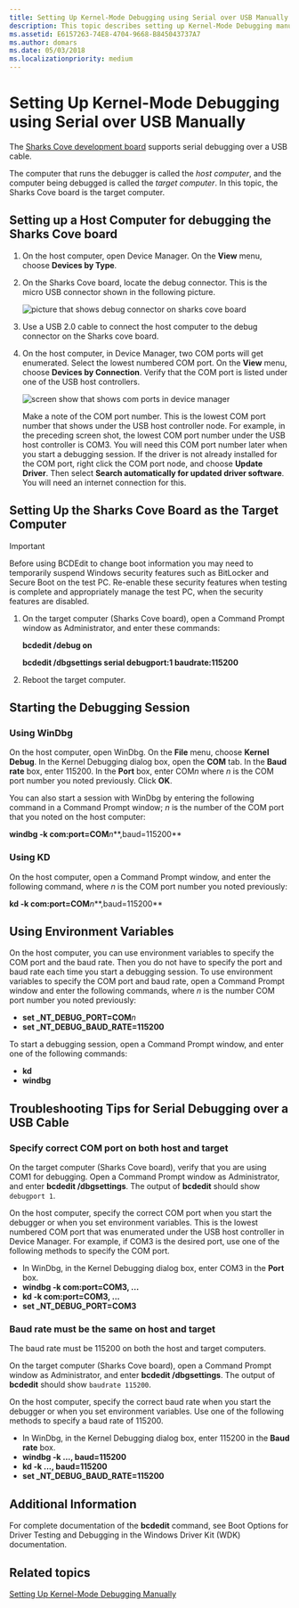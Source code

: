 ```yaml
---
title: Setting Up Kernel-Mode Debugging using Serial over USB Manually for a Sharks cove development board
description: This topic describes setting up Kernel-Mode Debugging manually for a Sharks cove development board.
ms.assetid: E6157263-74E8-4704-9668-B845043737A7
ms.author: domars
ms.date: 05/03/2018
ms.localizationpriority: medium
---
```


# <span id="debugger.setting_up_kernel-mode_debugging_using_serial_over_usb_manually_"></span>Setting Up Kernel-Mode Debugging using Serial over USB Manually


The [Sharks Cove development board](https://go.microsoft.com/fwlink/p?linkid=403168) supports serial debugging over a USB cable.

The computer that runs the debugger is called the *host computer*, and the computer being debugged is called the *target computer*. In this topic, the Sharks Cove board is the target computer.

## <span id="Setting_up_a_Host_Computer_for_debugging_the_Sharks_Cove_board"></span><span id="setting_up_a_host_computer_for_debugging_the_sharks_cove_board"></span><span id="SETTING_UP_A_HOST_COMPUTER_FOR_DEBUGGING_THE_SHARKS_COVE_BOARD"></span>Setting up a Host Computer for debugging the Sharks Cove board


1.  On the host computer, open Device Manager. On the **View** menu, choose **Devices by Type**.

2.  On the Sharks Cove board, locate the debug connector. This is the micro USB connector shown in the following picture.

    ![picture that shows debug connector on sharks cove board](images/sharkscovedebugconnector.png)

3.  Use a USB 2.0 cable to connect the host computer to the debug connector on the Sharks cove board.

4.  On the host computer, in Device Manager, two COM ports will get enumerated. Select the lowest numbered COM port. On the **View** menu, choose **Devices by Connection**. Verify that the COM port is listed under one of the USB host controllers.

    ![screen show that shows com ports in device manager](images/serialoverusb01.png)

    Make a note of the COM port number. This is the lowest COM port number that shows under the USB host controller node. For example, in the preceding screen shot, the lowest COM port number under the USB host controller is COM3. You will need this COM port number later when you start a debugging session. If the driver is not already installed for the COM port, right click the COM port node, and choose **Update Driver**. Then select **Search automatically for updated driver software**. You will need an internet connection for this.

## <span id="Setting_Up_the_Sharks_Cove_Board_as_the_Target_Computer"></span><span id="setting_up_the_sharks_cove_board_as_the_target_computer"></span><span id="SETTING_UP_THE_SHARKS_COVE_BOARD_AS_THE_TARGET_COMPUTER"></span>Setting Up the Sharks Cove Board as the Target Computer

> [!IMPORTANT]
> Before using BCDEdit to change boot information you may need to temporarily suspend Windows security features such as BitLocker and Secure Boot on the test PC.
> Re-enable these security features when testing is complete and appropriately manage the test PC, when the security features are disabled.

1.  On the target computer (Sharks Cove board), open a Command Prompt window as Administrator, and enter these commands:

    **bcdedit /debug on**

    **bcdedit /dbgsettings serial debugport:1 baudrate:115200**

2.  Reboot the target computer.

## <span id="Starting_the_Debugging_Session"></span><span id="starting_the_debugging_session"></span><span id="STARTING_THE_DEBUGGING_SESSION"></span>Starting the Debugging Session


### <span id="Using_WinDbg"></span><span id="using_windbg"></span><span id="USING_WINDBG"></span>Using WinDbg

On the host computer, open WinDbg. On the **File** menu, choose **Kernel Debug**. In the Kernel Debugging dialog box, open the **COM** tab. In the **Baud rate** box, enter 115200. In the **Port** box, enter COM*n* where *n* is the COM port number you noted previously. Click **OK**.

You can also start a session with WinDbg by entering the following command in a Command Prompt window; *n* is the number of the COM port that you noted on the host computer:

**windbg -k com:port=COM***n***,baud=115200**

### <span id="Using_KD"></span><span id="using_kd"></span><span id="USING_KD"></span>Using KD

On the host computer, open a Command Prompt window, and enter the following command, where *n* is the COM port number you noted previously:

**kd -k com:port=COM***n***,baud=115200**

## <span id="Using_Environment_Variables"></span><span id="using_environment_variables"></span><span id="USING_ENVIRONMENT_VARIABLES"></span>Using Environment Variables


On the host computer, you can use environment variables to specify the COM port and the baud rate. Then you do not have to specify the port and baud rate each time you start a debugging session. To use environment variables to specify the COM port and baud rate, open a Command Prompt window and enter the following commands, where *n* is the number COM port number you noted previously:

-   **set \_NT\_DEBUG\_PORT=COM***n*
-   **set \_NT\_DEBUG\_BAUD\_RATE=115200**

To start a debugging session, open a Command Prompt window, and enter one of the following commands:

-   **kd**
-   **windbg**

## <span id="Troubleshooting_Tips_for_Serial_Debugging_over_a_USB_Cable"></span><span id="troubleshooting_tips_for_serial_debugging_over_a_usb_cable"></span><span id="TROUBLESHOOTING_TIPS_FOR_SERIAL_DEBUGGING_OVER_A_USB_CABLE"></span>Troubleshooting Tips for Serial Debugging over a USB Cable


### <span id="Specify_correct_COM_port_on_both_host_and_target"></span><span id="specify_correct_com_port_on_both_host_and_target"></span><span id="SPECIFY_CORRECT_COM_PORT_ON_BOTH_HOST_AND_TARGET"></span>Specify correct COM port on both host and target

On the target computer (Sharks Cove board), verify that you are using COM1 for debugging. Open a Command Prompt window as Administrator, and enter **bcdedit /dbgsettings**. The output of **bcdedit** should show `debugport 1`.

On the host computer, specify the correct COM port when you start the debugger or when you set environment variables. This is the lowest numbered COM port that was enumerated under the USB host controller in Device Manager. For example, if COM3 is the desired port, use one of the following methods to specify the COM port.

-   In WinDbg, in the Kernel Debugging dialog box, enter COM3 in the **Port** box.
-   **windbg -k com:port=COM3, ...**
-   **kd -k com:port=COM3, ...**
-   **set \_NT\_DEBUG\_PORT=COM3**

### <span id="Baud_rate_must_be_the_same_on_host_and_target"></span><span id="baud_rate_must_be_the_same_on_host_and_target"></span><span id="BAUD_RATE_MUST_BE_THE_SAME_ON_HOST_AND_TARGET"></span>Baud rate must be the same on host and target

The baud rate must be 115200 on both the host and target computers.

On the target computer (Sharks Cove board), open a Command Prompt window as Administrator, and enter **bcdedit /dbgsettings**. The output of **bcdedit** should show `baudrate 115200`.

On the host computer, specify the correct baud rate when you start the debugger or when you set environment variables. Use one of the following methods to specify a baud rate of 115200.

-   In WinDbg, in the Kernel Debugging dialog box, enter 115200 in the **Baud rate** box.
-   **windbg -k ..., baud=115200**
-   **kd -k ..., baud=115200**
-   **set \_NT\_DEBUG\_BAUD\_RATE=115200**

## <span id="Additional_Information"></span><span id="additional_information"></span><span id="ADDITIONAL_INFORMATION"></span>Additional Information


For complete documentation of the **bcdedit** command, see Boot Options for Driver Testing and Debugging in the Windows Driver Kit (WDK) documentation.

## <span id="related_topics"></span>Related topics


[Setting Up Kernel-Mode Debugging Manually](setting-up-kernel-mode-debugging-in-windbg--cdb--or-ntsd.md)

 

 






